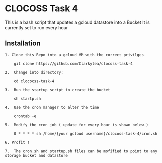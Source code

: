 # CLOCOSS Task 4

This is a bash script that updates a gcloud datastore into a Bucket
It is currently set to run every hour

## Installation 

    1. Clone this Repo into a gcloud VM with the correct privilges
    
        git clone https://github.com/Clarkytea/clocoss-task-4
    
    2.  Change into directory: 

        cd clococss-task-4
    
    3.  Run the startup script to create the bucket

        sh startp.sh

    4.  Use the cron manager to alter the time 

        crontab -e

    5.  Modify the cron job ( update for every hour is shown below )

        0 * * * * sh /home/{your gcloud username}/clocoss-task-4/cron.sh

    6. Profit !

    7.  The cron.sh and startup.sh files can be mofified to point to any storage bucket and datastore  
